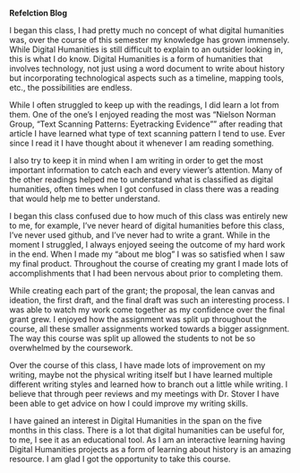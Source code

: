 **Refelction Blog**

I began this class, I had pretty much no concept of what digital humanities was, over the course of this semester my knowledge has grown immensely. While Digital Humanities is still difficult to explain to an outsider looking in, this is what I do know. Digital Humanities is a form of humanities that involves technology, not just using a word document to write about history but incorporating technological aspects such as a timeline, mapping tools, etc., the possibilities are endless.

 

While I often struggled to keep up with the readings, I did learn a lot from them. One of the one’s I enjoyed reading the most was “Nielson Norman Group, “Text Scanning Patterns: Eyetracking Evidence”” after reading that article I have learned what type of text scanning pattern I tend to use. Ever since I read it I have thought about it whenever I am reading something.

 

 I also try to keep it in mind when I am writing in order to get the most important information to catch each and every viewer’s attention. Many of the other readings helped me to understand what is classified as digital humanities, often times when I got confused in class there was a reading that would help me to better understand.

 

I began this class confused due to how much of this class was entirely new to me, for example, I’ve never heard of digital humanities before this class, I’ve never used github, and I’ve never had to write a grant. While in the moment I struggled, I always enjoyed seeing the outcome of my hard work in the end. When I made my “about me blog” I was so satisfied when I saw my final product. Throughout the course of creating my grant I made lots of accomplishments that I had been nervous about prior to completing them.

 

While creating each part of the grant; the proposal, the lean canvas and ideation, the first draft, and the final draft was such an interesting process. I was able to watch my work come together as my confidence over the final grant grew. I enjoyed how the assignment was split up throughout the course, all these smaller assignments worked towards a bigger assignment. The way this course was split up allowed the students to not be so overwhelmed by the coursework.

 

Over the course of this class, I have made lots of improvement on my writing, maybe not the physical writing itself but I have learned multiple different writing styles and learned how to branch out a little while writing.  I believe that through peer reviews and my meetings with Dr. Stover I have been able to get advice on how I could improve my writing skills.

 

I have gained an interest in Digital Humanities in the span on the five months in this class. There is a lot that digital humanities can be useful for, to me, I see it as an educational tool. As I am an interactive learning having Digital Humanities projects as a form of learning about history is an amazing resource. I am glad I got the opportunity to take this course.
